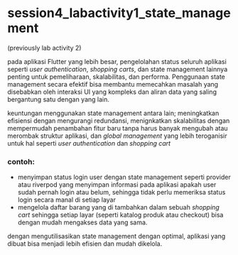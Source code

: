 # session4_labactivity1_state_management
(previously lab activity 2)

pada aplikasi Flutter yang lebih besar, pengelolahan status seluruh aplikasi seperti *user authentication*, *shopping carts*, dan state management lainnya penting untuk pemeliharaan, skalabilitas, dan performa. Penggunaan state management secara efektif bisa membantu memecahkan masalah yang disebabkan oleh interaksi UI yang kompleks dan aliran data yang saling bergantung satu dengan yang lain.

keuntungan menggunakan state management antara lain; meningkatkan efisiensi dengan mengurangi redundansi, menignkatkan skalabilitas dengan mempermudah penambahan fitur baru tanpa harus banyak mengubah atau merombak struktur aplikasi, dan *global management* yang lebih teroganisir untuk hal seperti *user authentication* dan *shopping cart*

### contoh:
- menyimpan status login user dengan state management seperti provider atau riverpod yang menyimpan informasi pada aplikasi apakah user sudah pernah login atau belum, sehingga tidak perlu memeriksa status login secara manal di setiap layar
- mengelola daftar barang yang di tambahkan dalam sebuah *shopping cart* sehingga setiap layar (seperti katalog produk atau checkout) bisa dengan mudah mengakses data yang sama.

dengan mengutilisasikan state management dengan optimal, aplikasi yang dibuat bisa menjadi lebih efisien dan mudah dikelola.

